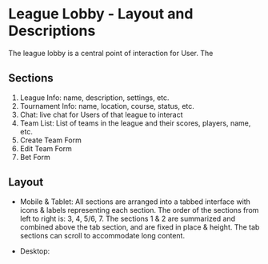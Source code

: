 # League Lobby - Layout and Descriptions

The league lobby is a central point of interaction for User. The

## Sections

1. League Info: name, description, settings, etc.
2. Tournament Info: name, location, course, status, etc.
3. Chat: live chat for Users of that league to interact
4. Team List: List of teams in the league and their scores, players, name, etc.
5. Create Team Form
6. Edit Team Form
7. Bet Form

## Layout

- Mobile & Tablet: All sections are arranged into a tabbed interface with icons & labels representing each section. The order of the sections from left to right is: 3, 4, 5/6, 7. The sections 1 & 2 are summarized and combined above the tab section, and are fixed in place & height. The tab sections can scroll to accommodate long content.

- Desktop:
